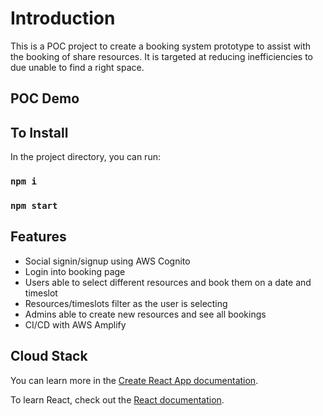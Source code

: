 # Introduction

This is a POC project to create a booking system prototype to assist with the booking of share resources. It is targeted at reducing inefficiencies to due unable to find a right space.

## POC Demo


## To Install

In the project directory, you can run:

### `npm i`
### `npm start`

## Features
- Social signin/signup using AWS Cognito
- Login into booking page
- Users able to select different resources and book them on a date and timeslot
- Resources/timeslots filter as the user is selecting
- Admins able to create new resources and see all bookings
- CI/CD with AWS Amplify 

## Cloud Stack


You can learn more in the [Create React App documentation](https://facebook.github.io/create-react-app/docs/getting-started).

To learn React, check out the [React documentation](https://reactjs.org/).

